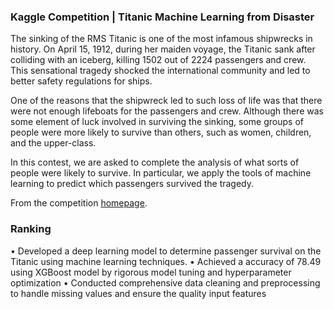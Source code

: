 ### Kaggle Competition | Titanic Machine Learning from Disaster

The sinking of the RMS Titanic is one of the most infamous shipwrecks in history.  On April 15, 1912, during her maiden voyage, the Titanic sank after colliding with an iceberg, killing 1502 out of 2224 passengers and crew.  This sensational tragedy shocked the international community and led to better safety regulations for ships.

One of the reasons that the shipwreck led to such loss of life was that there were not enough lifeboats for the passengers and crew.  Although there was some element of luck involved in surviving the sinking, some groups of people were more likely to survive than others, such as women, children, and the upper-class.

In this contest, we are asked  to complete the analysis of what sorts of people were likely to survive.  In particular, we  apply the tools of machine learning to predict which passengers survived the tragedy.

From the competition [homepage](http://www.kaggle.com/c/titanic-gettingStarted).

### Ranking




• Developed a deep learning model to determine passenger survival on the Titanic using machine learning techniques.
• Achieved a accuracy of 78.49 using XGBoost model by rigorous model tuning and hyperparameter optimization
• Conducted comprehensive data cleaning and preprocessing to handle missing values and ensure the quality input features
